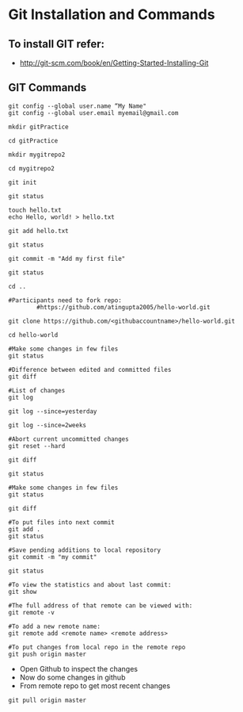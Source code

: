 ﻿# Git Installation and Commands

## To install GIT refer:
   - http://git-scm.com/book/en/Getting-Started-Installing-Git


## GIT Commands
```
git config --global user.name “My Name"
git config --global user.email myemail@gmail.com
```

```
mkdir gitPractice
```

```
cd gitPractice
```

```
mkdir mygitrepo2
```

```
cd mygitrepo2
```

```
git init
```

```
git status
```

```
touch hello.txt
echo Hello, world! > hello.txt
```

```
git add hello.txt
```

```
git status
```

```
git commit -m "Add my first file"
```

```
git status
```

```
cd ..
```


```
#Participants need to fork repo:
        #https://github.com/atingupta2005/hello-world.git
```

```
git clone https://github.com/<githubaccountname>/hello-world.git
```

```
cd hello-world
```

```
#Make some changes in few files
git status
```

```
#Difference between edited and committed files
git diff
```

```
#List of changes 
git log
```

```
git log --since=yesterday
```

```
git log --since=2weeks
```


```
#Abort current uncommitted changes
git reset --hard 
```

```
git diff
```

```
git status
```

```
#Make some changes in few files
git status
```

```
git diff
```


```
#To put files into next commit
git add .
git status
```

```
#Save pending additions to local repository
git commit -m "my commit"
```

```
git status
```

```
#To view the statistics and about last commit:
git show
```


```
#The full address of that remote can be viewed with:
git remote -v 
```

```
#To add a new remote name:
git remote add <remote name> <remote address> 
```

```
#To put changes from local repo in the remote repo
git push origin master 
```

- Open Github to inspect the changes
- Now do some changes in github
- From remote repo to get most recent changes

```
git pull origin master
```